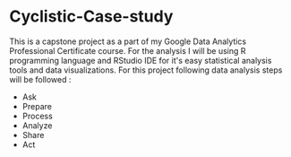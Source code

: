 # Cyclistic-Case-study
This is a capstone project as a part of my Google Data Analytics Professional Certificate course. For the analysis I will be using R programming language and RStudio IDE for it's easy statistical analysis tools and data visualizations.
For this project following data analysis steps will be followed :

- Ask
- Prepare
- Process
- Analyze
- Share
- Act
